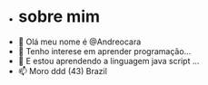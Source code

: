 - # sobre mim
- 👋 Olá meu nome é @Andreocara
- 👀 Tenho interese em aprender programação...
- 🌱 E estou aprendendo a linguagem java script ...
- 📫 Moro ddd (43) Brazil

<!---
Andreocara/Andreocara is a ✨ special ✨ repository because its `README.md` (this file) appears on your GitHub profile.
You can click the Preview link to take a look at your changes.
--->
